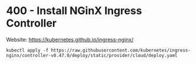 # 400 - Install NGinX Ingress Controller

Website: https://kubernetes.github.io/ingress-nginx/

```
kubectl apply -f https://raw.githubusercontent.com/kubernetes/ingress-nginx/controller-v0.47.0/deploy/static/provider/cloud/deploy.yaml
```
